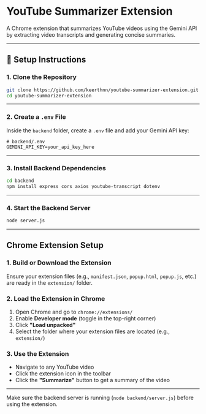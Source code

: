 # YouTube Summarizer Extension

A Chrome extension that summarizes YouTube videos using the Gemini API by extracting video transcripts and generating concise summaries.

---

## 🔧 Setup Instructions

### 1. Clone the Repository

```bash
git clone https://github.com/keerthnn/youtube-summarizer-extension.git
cd youtube-summarizer-extension
```

---

### 2. Create a `.env` File

Inside the `backend` folder, create a `.env` file and add your Gemini API key:

```env
# backend/.env
GEMINI_API_KEY=your_api_key_here
```

---

### 3. Install Backend Dependencies

```bash
cd backend
npm install express cors axios youtube-transcript dotenv
```

---

### 4. Start the Backend Server

```bash
node server.js
```

---

##  Chrome Extension Setup

### 1. Build or Download the Extension

Ensure your extension files (e.g., `manifest.json`, `popup.html`, `popup.js`, etc.) are ready in the `extension/` folder.

### 2. Load the Extension in Chrome

1. Open Chrome and go to `chrome://extensions/`
2. Enable **Developer mode** (toggle in the top-right corner)
3. Click **"Load unpacked"**
4. Select the folder where your extension files are located (e.g., `extension/`)

### 3. Use the Extension

- Navigate to any YouTube video
- Click the extension icon in the toolbar
- Click the **"Summarize"** button to get a summary of the video

---

Make sure the backend server is running (`node backend/server.js`) before using the extension.




